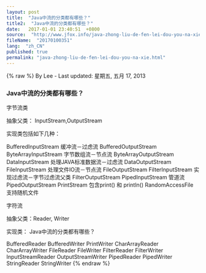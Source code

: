 ```yaml
---
layout: post
title:  "Java中流的分类都有哪些？"
title2:  "Java中流的分类都有哪些？"
date:   2017-01-01 23:40:51  +0800
source:  "http://www.jfox.info/java-zhong-liu-de-fen-lei-dou-you-na-xie.html"
fileName:  "20170100351"
lang:  "zh_CN"
published: true
permalink: "java-zhong-liu-de-fen-lei-dou-you-na-xie.html"
---
```

{% raw %}
By Lee - Last updated: 星期五, 五月 17, 2013

### Java中流的分类都有哪些？

字节流类

抽象父类： InputStream,OutputStream

实现类包括如下几种：

BufferedInputStream 缓冲流－过虑流
BufferedOutputStream
ByteArrayInputStream 字节数组流－节点流
ByteArrayOutputStream
DataInputStream 处理JAVA标准数据流－过虑流
DataOutputStream
FileInputStream 处理文件IO流－节点流
FileOutputStream
FilterInputStream 实现过虑流－字节过虑流父类
FilterOutputStream
PipedInputStream 管道流
PipedOutputStream
PrintStream 包含print() 和 println()
RandomAccessFile 支持随机文件

字符流

抽象父类：Reader, Writer

实现类：
Java中流的分类都有哪些？

BufferedReader
BufferedWriter
PrintWriter
CharArrayReader
CharArrayWriter
FileReader
FileWriter
FilterReader
FilterWriter
InputStreamReader
OutputStreamWriter
PipedReader
PipedWriter
StringReader
StringWriter
{% endraw %}

